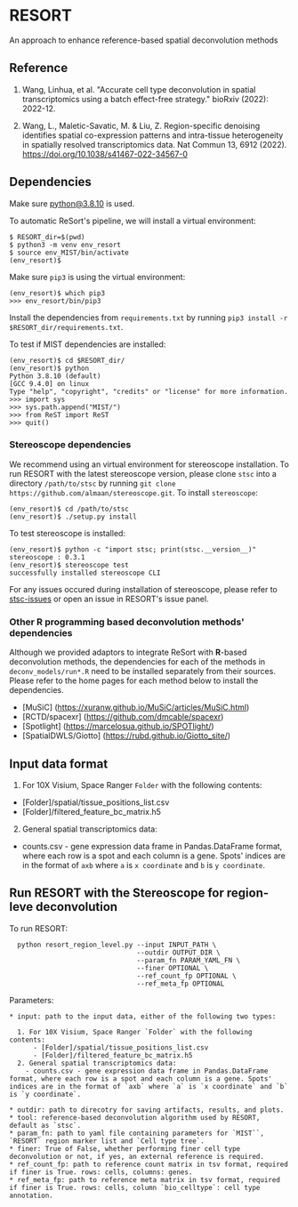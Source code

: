 # RESORT
An approach to enhance reference-based spatial deconvolution methods

## Reference

1. Wang, Linhua, et al. "Accurate cell type deconvolution in spatial transcriptomics using a batch effect-free strategy." bioRxiv (2022): 2022-12.

2. Wang, L., Maletic-Savatic, M. & Liu, Z. Region-specific denoising identifies spatial co-expression patterns and intra-tissue heterogeneity in spatially resolved transcriptomics data. Nat Commun 13, 6912 (2022). https://doi.org/10.1038/s41467-022-34567-0

## Dependencies
Make sure python@3.8.10 is used. 

To automatic ReSort's pipeline, we will install a virtual environment:

```console
$ RESORT_dir=$(pwd)
$ python3 -m venv env_resort
$ source env_MIST/bin/activate
(env_resort)$
```

Make sure `pip3` is using the virtual environment:
```console
(env_resort)$ which pip3
>>> env_resort/bin/pip3
```

Install the dependencies from `requirements.txt` by running `pip3 install -r $RESORT_dir/requirements.txt`.

To test if MIST dependencies are installed:

```console
(env_resort)$ cd $RESORT_dir/
(env_resort)$ python
Python 3.8.10 (default) 
[GCC 9.4.0] on linux
Type "help", "copyright", "credits" or "license" for more information.
>>> import sys
>>> sys.path.append("MIST/")
>>> from ReST import ReST
>>> quit()
```

### Stereoscope dependencies

We recommend using an virtual environment for stereoscope installation. To run RESORT with the latest stereoscope version, please clone `stsc` into a directory `/path/to/stsc` by running `git clone https://github.com/almaan/stereoscope.git`. To install `stereoscope`:

```console
(env_resort)$ cd /path/to/stsc
(env_resort)$ ./setup.py install
```

To test stereoscope is installed: 

```console
(env_resort)$ python -c "import stsc; print(stsc.__version__)"
stereoscope : 0.3.1
(env_resort)$ stereoscope test
successfully installed stereoscope CLI
```

For any issues occured during installation of stereoscope, please refer to [stsc-issues](https://github.com/almaan/stereoscope/issues) or open an issue in RESORT's issue panel.


### Other R programming based deconvolution methods' dependencies

Although we provided adaptors to integrate ReSort with **R**-based deconvolution methods, the dependencies for each of the methods in `deconv_models/run*.R` need to be installed separately from their sources. Please refer to the home pages for each method below to install the dependencies.

* [MuSiC] (https://xuranw.github.io/MuSiC/articles/MuSiC.html)
* [RCTD/spacexr] (https://github.com/dmcable/spacexr)
* [Spotlight] (https://marcelosua.github.io/SPOTlight/)
* [SpatialDWLS/Giotto] (https://rubd.github.io/Giotto_site/)

## Input data format
1. For 10X Visium, Space Ranger `Folder` with the following contents:
  - [Folder]/spatial/tissue_positions_list.csv
  - [Folder]/filtered_feature_bc_matrix.h5
2. General spatial transcriptomics data:
  - counts.csv - gene expression data frame in Pandas.DataFrame format, where each row is a spot and each column is a gene. Spots' indices are in the format of `axb` where `a` is `x coordinate` and `b` is `y coordinate`.

## Run RESORT with the Stereoscope for region-leve deconvolution

To run RESORT:

```
  python resort_region_level.py --input INPUT_PATH \
                                --outdir OUTPUT_DIR \
                                --param_fn PARAM_YAML_FN \
                                --finer OPTIONAL \
                                --ref_count_fp OPTIONAL \
                                --ref_meta_fp OPTIONAL
```

Parameters:

    * input: path to the input data, either of the following two types:

      1. For 10X Visium, Space Ranger `Folder` with the following contents:
          - [Folder]/spatial/tissue_positions_list.csv
          - [Folder]/filtered_feature_bc_matrix.h5
      2. General spatial transcriptomics data:
        - counts.csv - gene expression data frame in Pandas.DataFrame format, where each row is a spot and each column is a gene. Spots' indices are in the format of `axb` where `a` is `x coordinate` and `b` is `y coordinate`.
    
    * outdir: path to direcotry for saving artifacts, results, and plots.
    * tool: reference-based deconvolution algorithm used by RESORT, default as `stsc`.
    * param_fn: path to yaml file containing parameters for `MIST``, `RESORT` region marker list and `Cell type tree`.
    * finer: True of False, whether performing finer cell type deconvolution or not, if yes, an external reference is required.
    * ref_count_fp: path to reference count matrix in tsv format, required if finer is True. rows: cells, columns: genes.
    * ref_meta_fp: path to reference meta matrix in tsv format, required if finer is True. rows: cells, column `bio_celltype`: cell type annotation.
